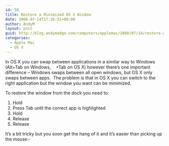 ```yaml
---
id: 58
title: Restore a Minimized OS X Window
date: 2008-07-14T17:26:51+00:00
author: AndyM
layout: post
guid: http://blog.andymadge.com/computers/applemac/2008/07/14/restore-a-minimized-os-x-window/
categories:
  - Apple Mac
  - OS X
---
```

In OS X you can swap between applications in a similar way to Windows (Alt+Tab on Windows,<img src="http://www.danrodney.com/mac/img/menusym-command.gif" alt="" width="12" height="12" /> +Tab on OS X) however there&#8217;s one important difference &#8211; Windows swaps between all open windows, but OS X only swaps between apps.  The problem is that in OS X you can switch to the right application but the window you want can be minimized.

To restore the window from the dock you need to:

  1. Hold<img src="http://www.danrodney.com/mac/img/menusym-command.gif" alt="" width="12" height="12" /> 
  2. Press Tab until the correct app is highlighted
  3. Hold<img src="http://www.danrodney.com/mac/img/menusym-option.gif" alt="" width="12" height="11" /> 
  4. Release<img src="http://www.danrodney.com/mac/img/menusym-command.gif" alt="" width="12" height="12" /> 
  5. Release<img src="http://www.danrodney.com/mac/img/menusym-option.gif" alt="" width="12" height="11" /> 

It&#8217;s a bit tricky but you soon get the hang of it and it&#8217;s easier than picking up the mouse<img src="http://www.andymadge.com/blog/wp-includes/images/smilies/simple-smile.png" alt=":-)" class="wp-smiley" style="height: 1em; max-height: 1em;" />